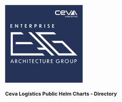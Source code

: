 <html>
<img src='./CEVA_EAG_logo.jpg' width="50%" height="50%"/> 
<h3>Ceva Logistics Public Helm Charts - Directory</h3>
</html>
